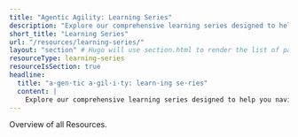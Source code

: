 ```yaml
---
title: "Agentic Agility: Learning Series"
description: "Explore our comprehensive learning series designed to help you navigate the complexities of Engineering Excellence & Technical Leadership, from foundational concepts to advanced practices."
short_title: "Learning Series"
url: "/resources/learning-series/"
layout: "section" # Hugo will use section.html to render the list of pages
resourceType: learning-series
resourceIsSection: true
headline:
  title: "a·gen·tic a·gil·i·ty: learn·ing se·ries"
  content: |
    Explore our comprehensive learning series designed to help you navigate the complexities of Engineering Excellence & Technical Leadership, from foundational concepts to advanced practices.
---
```


Overview of all Resources.
